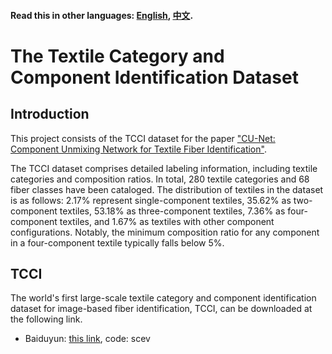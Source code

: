 #### Read this in other languages: [English](https://github.com/zju-vipa/TCCI/blob/main/README.md), [中文](https://github.com/ShaolunYao/TCCI/blob/main/README_zh.md).

# The Textile Category and Component Identification Dataset

## Introduction

This project consists of the TCCI dataset for the paper ["CU-Net: Component Unmixing Network for Textile Fiber Identification"](https://link.springer.com/article/10.1007/s11263-019-01199-9).

The TCCI dataset comprises detailed labeling information, including textile categories and composition ratios. In total, 280 textile categories and 68 fiber classes have been cataloged. The distribution of textiles in the dataset is as follows: 2.17% represent single-component textiles, 35.62% as two-component textiles, 53.18% as three-component textiles, 7.36% as four-component textiles, and 1.67% as textiles with other component configurations. Notably, the minimum composition ratio for any component in a four-component textile typically falls below 5%.

## TCCI

The world's first large-scale textile category and component identification dataset for image-based fiber identification, TCCI, can be downloaded at the following link.


- Baiduyun: [this link](https://pan.baidu.com/share/init?surl=BvVfhaP77MEOCTkUQMkTHw&pwd=scev), code: scev
